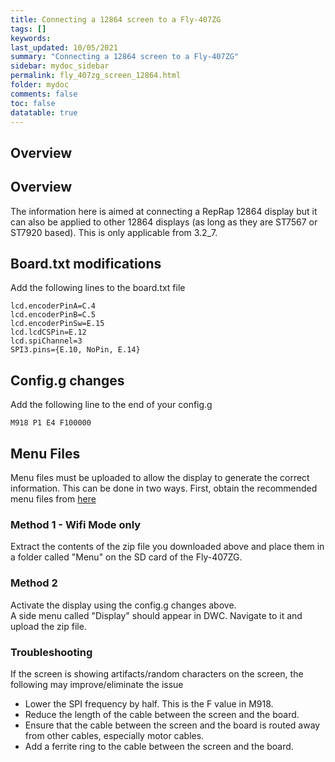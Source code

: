 ```yaml
---
title: Connecting a 12864 screen to a Fly-407ZG
tags: []
keywords: 
last_updated: 10/05/2021
summary: "Connecting a 12864 screen to a Fly-407ZG"
sidebar: mydoc_sidebar
permalink: fly_407zg_screen_12864.html
folder: mydoc
comments: false
toc: false
datatable: true
---
```


## Overview

## Overview

The information here is aimed at connecting a RepRap 12864 display but it can also be applied to other 12864 displays (as long as they are ST7567 or ST7920 based). This is only applicable from 3.2_7.  

## Board.txt modifications

Add the following lines to the board.txt file

```
lcd.encoderPinA=C.4
lcd.encoderPinB=C.5
lcd.encoderPinSw=E.15
lcd.lcdCSPin=E.12
lcd.spiChannel=3
SPI3.pins={E.10, NoPin, E.14}
```

## Config.g changes

Add the following line to the end of your config.g

```
M918 P1 E4 F100000
```

## Menu Files

Menu files must be uploaded to allow the display to generate the correct information. This can be done in two ways.
First, obtain the recommended menu files from [here](https://github.com/jadonmmiller/UltimateDuetMenuSystem/releases/)

### Method 1 - Wifi Mode only

Extract the contents of the zip file you downloaded above and place them in a folder called "Menu" on the SD card of the Fly-407ZG. 

### Method 2

Activate the display using the config.g changes above.  
A side menu called "Display" should appear in DWC. Navigate to it and upload the zip file.  

### Troubleshooting

If the screen is showing artifacts/random characters on the screen, the following may improve/eliminate the issue

* Lower the SPI frequency by half. This is the F value in M918.  
* Reduce the length of the cable between the screen and the board.  
* Ensure that the cable between the screen and the board is routed away from other cables, especially motor cables.  
* Add a ferrite ring to the cable between the screen and the board.  
